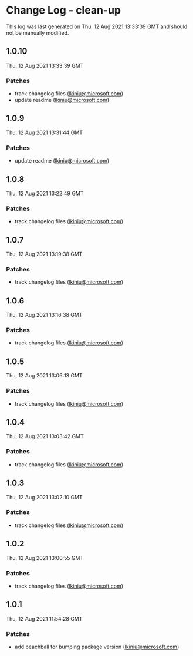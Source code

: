 # Change Log - clean-up

This log was last generated on Thu, 12 Aug 2021 13:33:39 GMT and should not be manually modified.

<!-- Start content -->

## 1.0.10

Thu, 12 Aug 2021 13:33:39 GMT

### Patches

- track changelog files (lkiniu@microsoft.com)
- update readme (lkiniu@microsoft.com)

## 1.0.9

Thu, 12 Aug 2021 13:31:44 GMT

### Patches

- update readme (lkiniu@microsoft.com)

## 1.0.8

Thu, 12 Aug 2021 13:22:49 GMT

### Patches

- track changelog files (lkiniu@microsoft.com)

## 1.0.7

Thu, 12 Aug 2021 13:19:38 GMT

### Patches

- track changelog files (lkiniu@microsoft.com)

## 1.0.6

Thu, 12 Aug 2021 13:16:38 GMT

### Patches

- track changelog files (lkiniu@microsoft.com)

## 1.0.5

Thu, 12 Aug 2021 13:06:13 GMT

### Patches

- track changelog files (lkiniu@microsoft.com)

## 1.0.4

Thu, 12 Aug 2021 13:03:42 GMT

### Patches

- track changelog files (lkiniu@microsoft.com)

## 1.0.3

Thu, 12 Aug 2021 13:02:10 GMT

### Patches

- track changelog files (lkiniu@microsoft.com)

## 1.0.2

Thu, 12 Aug 2021 13:00:55 GMT

### Patches

- track changelog files (lkiniu@microsoft.com)

## 1.0.1

Thu, 12 Aug 2021 11:54:28 GMT

### Patches

- add beachball for bumping package version (lkiniu@microsoft.com)
